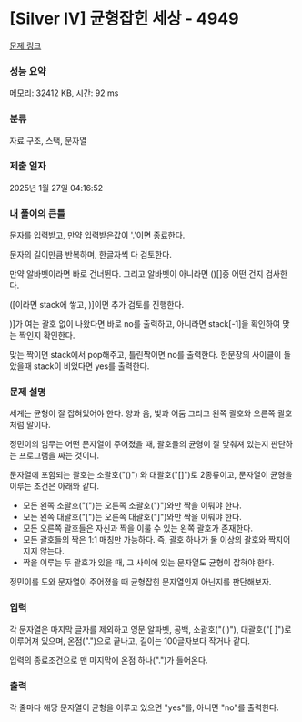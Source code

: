 # [Silver IV] 균형잡힌 세상 - 4949 

[문제 링크](https://www.acmicpc.net/problem/4949) 

### 성능 요약

메모리: 32412 KB, 시간: 92 ms

### 분류

자료 구조, 스택, 문자열

### 제출 일자

2025년 1월 27일 04:16:52

### 내 풀이의 큰틀
<p>문자를 입력받고, 만약 입력받은값이 '.'이면 종료한다.</p>
<p>문자의 길이만큼 반복하며, 한글자씩 다 검토한다.</p>
<p>만약 알바벳이라면 바로 건너뛴다. 그리고 알바벳이 아니라면 ()[]중 어떤 건지 검사한다.</p>
<p>([이라면 stack에 쌓고, )]이면 추가 검토를 진행한다.</p>
<p>)]가 여는 괄호 없이 나왔다면 바로 no를 출력하고, 아니라면 stack[-1]을 확인하여 맞는 짝인지 확인한다.</p>
<p>맞는 짝이면 stack에서 pop해주고, 틀린짝이면 no를 출력한다. 한문장의 사이클이 돌았을때 stack이 비었다면 yes를 출력한다.</p>

### 문제 설명

<p>세계는 균형이 잘 잡혀있어야 한다. 양과 음, 빛과 어둠 그리고 왼쪽 괄호와 오른쪽 괄호처럼 말이다.</p>

<p>정민이의 임무는 어떤 문자열이 주어졌을 때, 괄호들의 균형이 잘 맞춰져 있는지 판단하는 프로그램을 짜는 것이다.</p>

<p>문자열에 포함되는 괄호는 소괄호("()") 와 대괄호("[]")로 2종류이고, 문자열이 균형을 이루는 조건은 아래와 같다.</p>

<ul>
	<li>모든 왼쪽 소괄호("(")는 오른쪽 소괄호(")")와만 짝을 이뤄야 한다.</li>
	<li>모든 왼쪽 대괄호("[")는 오른쪽 대괄호("]")와만 짝을 이뤄야 한다.</li>
	<li>모든 오른쪽 괄호들은 자신과 짝을 이룰 수 있는 왼쪽 괄호가 존재한다.</li>
	<li>모든 괄호들의 짝은 1:1 매칭만 가능하다. 즉, 괄호 하나가 둘 이상의 괄호와 짝지어지지 않는다.</li>
	<li>짝을 이루는 두 괄호가 있을 때, 그 사이에 있는 문자열도 균형이 잡혀야 한다.</li>
</ul>

<p>정민이를 도와 문자열이 주어졌을 때 균형잡힌 문자열인지 아닌지를 판단해보자.</p>

### 입력 

 <p>각 문자열은 마지막 글자를 제외하고 영문 알파벳, 공백, 소괄호("( )"), 대괄호("[ ]")로 이루어져 있으며, 온점(".")으로 끝나고, 길이는 100글자보다 작거나 같다.</p>

<div>입력의 종료조건으로 맨 마지막에 온점 하나(".")가 들어온다.</div>

### 출력 

 <p>각 줄마다 해당 문자열이 균형을 이루고 있으면 "yes"를, 아니면 "no"를 출력한다.</p>

